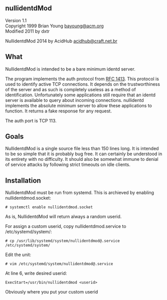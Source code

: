 nullidentdMod
----------

Version 1.1   
Copyright 1999 Brian Young <bayoung@acm.org>   
Modified 2011 by dxtr   

NullidentdMod 2014 by AcidHub <acidhub@craft.net.br>   

What
----

NullidentdMod is intended to be a bare minimum identd server.

The program implements the auth protocol from [RFC 1413](http://www.rfc-base.org/rfc-1413.html).  This protocol is used to identify active TCP connections.  It depends on the trustworthiness of the server and as such is completely useless as a method of identification.  Unfortunately some applications still require that an identd server is available to query about incoming connections.  nullidentd implements the absolute minimum server to allow these applications to function. It returns a fake response for any request.

The auth port is TCP 113.


Goals
-----

NullidentdMod is a single source file less than 150 lines long.  It is intended to be so simple that it is probably bug free.  It can certainly be understood in its entirety with no difficulty.  It should also be somewhat immune to denial of service attacks by following strict timeouts on idle clients.


Installation
------------

NullidentdMod must be run from systemd.
This is archieved by enabling nullidentdmod.socket:

    # systemctl enable nullidentdmod.socket


As is, NullidentdMod will return always a random userid.

For assign a custom userid, copy nullidentdmod.service to /etc/systemd/system/:

    # cp /usr/lib/systemd/system/nullidentdmod@.service /etc/systemd/system/

Edit the unit:

    # vim /etc/systemd/system/nullidentdmod@.service

At line 6, write desired userid:

    ExecStart=/usr/bin/nullidentdmod <userid>

Obviously where <userid> you put your custom userid

